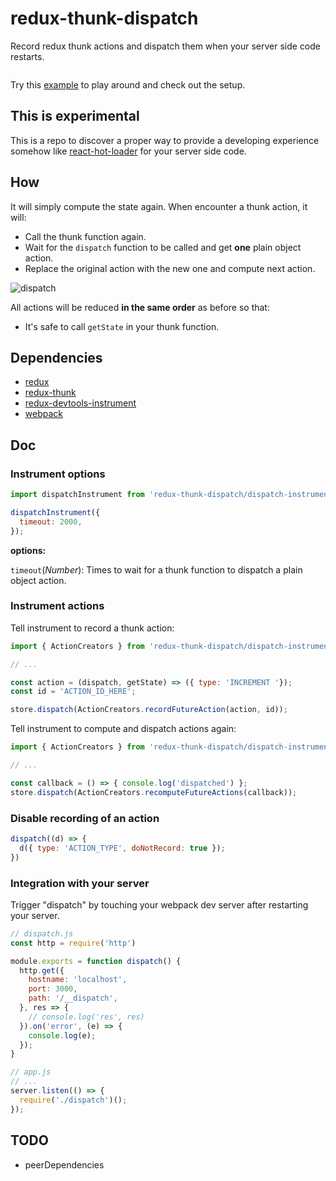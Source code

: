 # redux-thunk-dispatch

Record redux thunk actions and dispatch them when your server side code restarts.

![]()

Try this [example](TODO) to play around and check out the setup.

## This is experimental

This is a repo to discover a proper way to provide a developing experience somehow like [react-hot-loader](https://github.com/gaearon/react-hot-loader) for your server side code.

## How

It will simply compute the state again. When encounter a thunk action, it will:

* Call the thunk function again.
* Wait for the `dispatch` function to be called and get **one** plain object action.
* Replace the original action with the new one and compute next action.

![dispatch](https://cdn.rawgit.com/oyyd/images/master/github/redux-actions-dispatch.png)

All actions will be reduced **in the same order** as before so that:

* It's safe to call `getState` in your thunk function.

## Dependencies

* [redux](https://github.com/reactjs/redux)
* [redux-thunk](https://github.com/gaearon/redux-thunk)
* [redux-devtools-instrument](https://github.com/zalmoxisus/redux-devtools-instrument)
* [webpack](https://github.com/webpack/webpack)

## Doc

### Instrument options

```js
import dispatchInstrument from 'redux-thunk-dispatch/dispatch-instrument';

dispatchInstrument({
  timeout: 2000,
});
```

**options:**

`timeout`(_Number_): Times to wait for a thunk function to dispatch a plain object action.

### Instrument actions

Tell instrument to record a thunk action:

```js
import { ActionCreators } from 'redux-thunk-dispatch/dispatch-instrument';

// ...

const action = (dispatch, getState) => ({ type: 'INCREMENT '});
const id = 'ACTION_ID_HERE';

store.dispatch(ActionCreators.recordFutureAction(action, id));
```

Tell instrument to compute and dispatch actions again:

```js
import { ActionCreators } from 'redux-thunk-dispatch/dispatch-instrument';

// ...

const callback = () => { console.log('dispatched') };
store.dispatch(ActionCreators.recomputeFutureActions(callback));
```

### Disable recording of an action

```js
dispatch((d) => {
  d({ type: 'ACTION_TYPE', doNotRecord: true });
})
```

### Integration with your server

Trigger "dispatch" by touching your webpack dev server after restarting your server.

```js
// dispatch.js
const http = require('http')

module.exports = function dispatch() {
  http.get({
    hostname: 'localhost',
    port: 3000,
    path: '/__dispatch',
  }, res => {
    // console.log('res', res)
  }).on('error', (e) => {
    console.log(e);
  });
}

// app.js
// ...
server.listen(() => {
  require('./dispatch')();
});
```

## TODO

- peerDependencies
